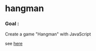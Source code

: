 # hangman

### Goal :

Create a game "Hangman" with JavaScript

see [here](https://osimers1.github.io/hangman/)
